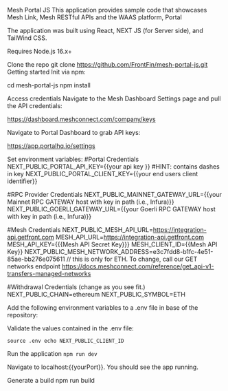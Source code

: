 Mesh Portal JS
This application provides sample code that showcases  Mesh Link, Mesh RESTful APIs and the WAAS platform, Portal

The application was built using React, NEXT JS (for Server side), and TailWind CSS.

Requires Node.js 16.x+

Clone the repo git clone https://github.com/FrontFin/mesh-portal-js.git Getting started Init via npm:

cd mesh-portal-js npm install

Access credentials
Navigate to the Mesh Dashboard Settings page and pull the API credentials:

https://dashboard.meshconnect.com/company/keys


Navigate to Portal Dashboard to grab API keys:

https://app.portalhq.io/settings

Set environment variables:
#Portal Credentials
NEXT_PUBLIC_PORTAL_API_KEY={{your api key }} #HINT: contains dashes in key
NEXT_PUBLIC_PORTAL_CLIENT_KEY={{your end users client identifier}} 

#RPC Provider Credentials
NEXT_PUBLIC_MAINNET_GATEWAY_URL={{your Mainnet RPC GATEWAY host with key in path (i.e., Infura)}}
NEXT_PUBLIC_GOERLI_GATEWAY_URL={{your Goerli RPC GATEWAY host with key in path (i.e., Infura)}}


#Mesh Credentials
NEXT_PUBLIC_MESH_API_URL=https://integration-api.getfront.com
MESH_API_URL=https://integration-api.getfront.com
MESH_API_KEY={{{Mesh API Secret Key}}}
MESH_CLIENT_ID={{Mesh API Key}}
NEXT_PUBLIC_MESH_NETWORK_ADDRESS=e3c7fdd8-b1fc-4e51-85ae-bb276e075611 // this is only for ETH.  To change, call our GET networks endpoint https://docs.meshconnect.com/reference/get_api-v1-transfers-managed-networks


#Withdrawal Credentials (change as you see fit.)
NEXT_PUBLIC_CHAIN=ethereum
NEXT_PUBLIC_SYMBOL=ETH

Add the following environment variables to a .env file in base of the repository:

Validate the values contained in the .env file:

```source .env echo NEXT_PUBLIC_CLIENT_ID ```

Run the application
```npm run dev ```

Navigate to localhost:{{yourPort}}. You should see the app running.

Generate a build npm run build